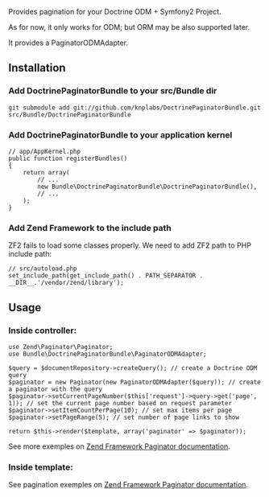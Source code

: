 Provides pagination for your Doctrine ODM + Symfony2 Project.

As for now, it only works for ODM; but ORM may be also supported later.

It provides a PaginatorODMAdapter.

## Installation

### Add DoctrinePaginatorBundle to your src/Bundle dir

    git submodule add git://github.com/knplabs/DoctrinePaginatorBundle.git src/Bundle/DoctrinePaginatorBundle

### Add DoctrinePaginatorBundle to your application kernel

    // app/AppKernel.php
    public function registerBundles()
    {
        return array(
            // ...
            new Bundle\DoctrinePaginatorBundle\DoctrinePaginatorBundle(),
            // ...
        );
    }

### Add Zend Framework to the include path

ZF2 fails to load some classes properly. We need to add ZF2 path to PHP include path:

    // src/autoload.php
    set_include_path(get_include_path() . PATH_SEPARATOR . __DIR__.'/vendor/zend/library');

## Usage

### Inside controller:

    use Zend\Paginator\Paginator;
    use Bundle\DoctrinePaginatorBundle\PaginatorODMAdapter;

    $query = $documentRepository->createQuery(); // create a Doctrine ODM query
    $paginator = new Paginator(new PaginatorODMAdapter($query)); // create a paginator with the query
    $paginator->setCurrentPageNumber($this['request']->query->get('page', 1)); // set the current page number based on request parameter
    $paginator->setItemCountPerPage(10); // set max items per page
    $paginator->setPageRange(5); // set number of page links to show

    return $this->render($template, array('paginator' => $paginator));

See more exemples on [Zend Framework Paginator documentation](http://framework.zend.com/manual/en/zend.paginator.usage.html).

### Inside template:

See pagination exemples on [Zend Framework Paginator documentation](http://framework.zend.com/manual/en/zend.paginator.usage.html).
